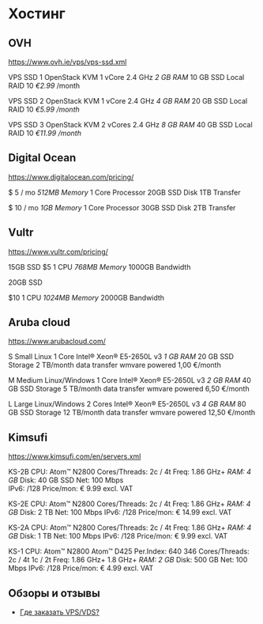 # Хостинг

## OVH

https://www.ovh.ie/vps/vps-ssd.xml

VPS SSD 1
OpenStack KVM
1 vCore
2.4 GHz
*2 GB RAM*
10 GB SSD
Local RAID 10
*€2.99* /month

VPS SSD 2
OpenStack KVM
1 vCore
2.4 GHz
*4 GB RAM*
20 GB SSD
Local RAID 10
*€5.99 /month*

VPS SSD 3
OpenStack KVM
2 vCores
2.4 GHz
*8 GB RAM*
40 GB SSD
Local RAID 10
*€11.99 /month*

## Digital Ocean

https://www.digitalocean.com/pricing/

$ 5 / mo
*512MB Memory*
1 Core Processor
20GB SSD Disk
1TB Transfer

$ 10 / mo
*1GB Memory*
1 Core Processor
30GB SSD Disk
2TB Transfer

## Vultr

https://www.vultr.com/pricing/

15GB SSD
$5
1 CPU
*768MB Memory*
1000GB Bandwidth

20GB SSD

$10
1 CPU
*1024MB Memory*
2000GB Bandwidth

## Aruba cloud

https://www.arubacloud.com/

S Small
Linux
1 Core Intel® Xeon® E5-2650L v3
*1 GB RAM*
20 GB SSD Storage
2 TB/month data transfer
wmvare powered
1,00 €/month


M Medium
Linux/Windows
1 Core Intel® Xeon® E5-2650L v3
*2 GB RAM*
40 GB SSD Storage
5 TB/month data transfer
wmvare powered
6,50 €/month


L Large
Linux/Windows
2 Cores Intel® Xeon® E5-2650L v3
*4 GB RAM*
80 GB SSD Storage
12 TB/month data transfer
wmvare powered
12,50 €/month

## Kimsufi

https://www.kimsufi.com/en/servers.xml

KS-2B
CPU:	Atom™ N2800
Cores/Threads: 2c / 4t
Freq:	1.86 GHz+
*RAM:	4 GB*
Disk:	40 GB SSD
Net:	100 Mbps	
IPv6:	/128
Price/mon:	€ 9.99 excl. VAT 

KS-2E
CPU:	Atom™ N2800
Cores/Threads:	2c / 4t
Freq:	1.86 GHz+
*RAM:	4 GB*
Disk:	2 TB
Net:	100 Mbps
IPv6:	/128
Price/mon:	€ 14.99 excl. VAT 

KS-2A
CPU:	Atom™ N2800
Cores/Threads:	2c / 4t
Freq:	1.86 GHz+
*RAM:	4 GB*
Disk:	1 TB
Net:	100 Mbps
IPv6:	/128
Price/mon:	€ 9.99 excl. VAT 

KS-1
CPU:			Atom™ N2800	Atom™ D425
Per.Index:		640			346
Cores/Threads:	2c / 4t 	1c / 2t
Freq:			1.86 GHz+	1.8 GHz+
*RAM:			2 GB*
Disk:			500 GB
Net:			100 Mbps
IPv6:			/128
Price/mon:		€ 4.99 excl. VAT

## Обзоры и отзывы

* [Где заказать VPS/VDS?](https://www.linux.org.ru/forum/admin/12788639)


